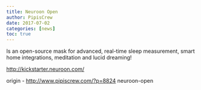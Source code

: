 ```yaml
---
title: Neuroon Open
author: PipisCrew
date: 2017-07-02
categories: [news]
toc: true
---
```


Is an open-source mask for advanced, real-time sleep measurement, smart home integrations, meditation and lucid dreaming!

http://kickstarter.neuroon.com/

origin - http://www.pipiscrew.com/?p=8824 neuroon-open